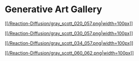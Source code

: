 # Generative Art Gallery

[[[/Reaction-Diffusion/gray_scott_020_057.png|width=100px]]](Reaction-Diffusion/gray_scott_020_057.png)

[[[/Reaction-Diffusion/gray_scott_030_057.png|width=100px]]](Reaction-Diffusion/gray_scott_030_057.png)

[[[/Reaction-Diffusion/gray_scott_034_057.png|width=100px]]](Reaction-Diffusion/gray_scott_034_057.png)

[[[/Reaction-Diffusion/gray_scott_060_062.png|width=100px]]](Reaction-Diffusion/gray_scott_060_062.png)


